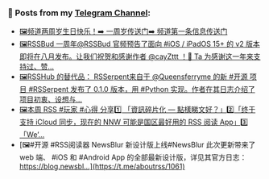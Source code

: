 ### 📰 Posts from my [Telegram Channel](https://t.me/s/aboutrss):
<!-- BLOG-POST-LIST:START -->
- [🖼频道两周岁生日快乐！➡️ 一周岁传送门➡️ 频道第一条信息传送门](https://t.me/aboutrss/1065)
- [🖼RSSBud 一周年@RSSBud 官频预告了面向 #iOS / iPadOS 15+ 的 v2 版本即将在八月发布。让我们祝贺和感谢作者 @cayZttt ！👏  Ta 为感谢这一年来支持过、赞...](https://t.me/aboutrss/1064)
- [🖼RSSHub 的替代品： RSSerpent来自于 @Queensferryme 的新 #开源 项目 #RSSerpent 发布了 0.1.0 版本，用 #Python 实现。作者在其日志介绍了项目初衷、设想与...](https://t.me/aboutrss/1063)
- [🖼本周 RSS #玩家 #心得 分享1️⃣ 「資訊碎片化 — 點樣睇文好？」2️⃣「终于支持 iCloud 同步，现在的 NNW 可能是国区最好用的 RSS 阅读 App」3️⃣ 「We’...](https://t.me/aboutrss/1062)
- [🖼#开源 #RSS阅读器 NewsBlur 新设计版上线#NewsBlur 此次更新带来了 web 端、 #iOS 和 #Android App 的全部最新设计版，详见其官方日志：https://blog.newsbl...](https://t.me/aboutrss/1061)
<!-- BLOG-POST-LIST:END -->

<!--
**AboutRSS/AboutRSS** is a ✨ _special_ ✨ repository because its `README.md` (this file) appears on your GitHub profile.

Here are some ideas to get you started:

- 🔭 I’m currently working on ...
- 🌱 I’m currently learning ...
- 👯 I’m looking to collaborate on ...
- 🤔 I’m looking for help with ...
- 💬 Ask me about ...
- 📫 How to reach me: ...
- 😄 Pronouns: ...
- ⚡ Fun fact: ...
-->
